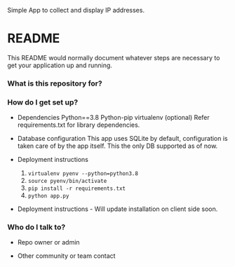 Simple App to collect and display IP addresses.

# README #

This README would normally document whatever steps are necessary to get your application up and running.

### What is this repository for? ###

### How do I get set up? ###

* Dependencies
    Python==3.8
    Python-pip
    virtualenv (optional)
    Refer requirements.txt for library dependencies.

* Database configuration
    This app uses SQLite by default, configuration is taken care of by the app itself. This the only DB supported as of now.

* Deployment instructions
    1. `virtualenv pyenv --python=python3.8`
    2. `source pyenv/bin/activate`
    3. `pip install -r requirements.txt`
    4. `python app.py`

* Deployment instructions - Will update installation on client side soon.

### Who do I talk to? ###

* Repo owner or admin
    
* Other community or team contact
